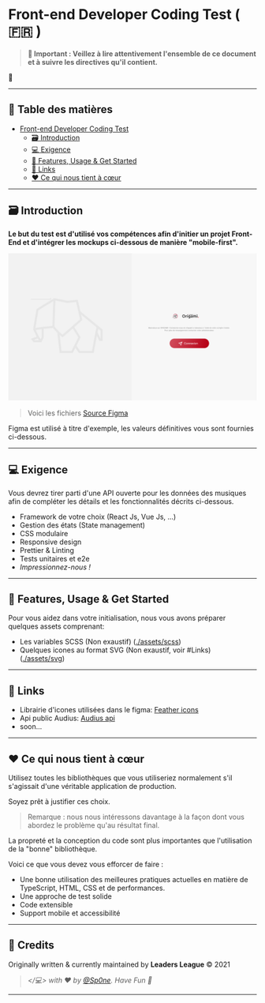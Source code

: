 # Front-end Developer Coding Test ( 🇫🇷 )

> **🚨 Important : Veillez à lire attentivement l'ensemble de ce document et à suivre les directives qu'il contient.**

🧐

---


## 📌 Table des matières


- [Front-end Developer Coding Test](#front-end-developer-coding-test)
    + [🗃 Introduction](#-introduction)
    + [💻 Exigence](#-exigence)
    + [🥑 Features, Usage & Get Started](#-features-usage--get-started)
    + [🔗 Links](#-links)
    + [❤️ Ce qui nous tient à cœur](#-ce-qui-nous-tient--cur)

---



## 🗃 Introduction

**Le but du test est d'utilisé vos compétences afin d'initier un projet Front-End et d'intégrer les mockups ci-dessous de manière "mobile-first".**


![Screen Starter][screen]


> Voici les fichiers [Source Figma][figma-bo]

Figma est utilisé à titre d'exemple, les valeurs définitives vous sont fournies ci-dessous.



---



## 💻 Exigence

Vous devrez tirer parti d'une API ouverte pour les données des musiques afin de compléter les détails et les fonctionnalités décrits ci-dessous.


- Framework de votre choix (React Js, Vue Js, ...)
- Gestion des états (State management)
- CSS modulaire
- Responsive design
- Prettier & Linting
- Tests unitaires et e2e
- _Impressionnez-nous !_

---




## 🥑 Features, Usage & Get Started

Pour vous aidez dans votre initialisation, nous vous avons préparer quelques assets comprenant:

- Les variables SCSS (Non exaustif) ([./assets/scss](/assets/scss))
- Quelques icones au format SVG (Non exaustif, voir #Links) ([./assets/svg](/assets/svg))





---




## 🔗 Links

- Librairie d'icones utilisées dans le figma: [Feather icons][feathericons]
- Api public Audius: [Audius api][audius-api]
- soon...




---



## ❤️ Ce qui nous tient à cœur

Utilisez toutes les bibliothèques que vous utiliseriez normalement s'il s'agissait d'une véritable application de production.

Soyez prêt à justifier ces choix.
> Remarque : nous nous intéressons davantage à la façon dont vous abordez le problème qu'au résultat final.

La propreté et la conception du code sont plus importantes que l'utilisation de la "bonne" bibliothèque.

Voici ce que vous devez vous efforcer de faire :

- Une bonne utilisation des meilleures pratiques actuelles en matière de TypeScript, HTML, CSS et de performances.
- Une approche de test solide
- Code extensible
- Support mobile et accessibilité




---




## 🍭 Credits

Originally written & currently maintained by **Leaders League** © 2021

> _</💻> with ❤ by [@Sp0ne][vinces]. Have Fun 🍻_



---



[vinces]: https://vinces.io
[screen]: screenshot/screen-login.png
[figma-bo]: https://www.figma.com/file/UfSE9T3J8mE1evGwJOeubT/LL---Test---Frontend?node-id=0%3A1
[figma-icon]: https://www.figma.com/community/plugin/744047966581015514/Feather-Icons
[feathericons]: https://feathericons.com/
[audius-api]: https://audiusproject.github.io/api-docs/#audius-api-docs
[audius-search]: https://audiusproject.github.io/api-docs/#search-tracks
